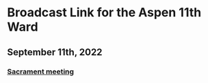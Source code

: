 # Broadcast Link for the Aspen 11th Ward

## September 11th, 2022
### [Sacrament meeting](https://www.youtube.com/watch?v=QSx3eSaN6t4)
